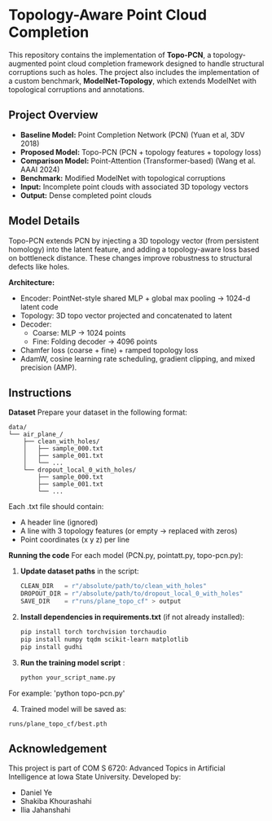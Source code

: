 # Topology-Aware Point Cloud Completion

This repository contains the implementation of **Topo-PCN**, a topology-augmented point cloud completion framework designed to handle structural corruptions such as holes. The project also includes the implementation of a custom benchmark, **ModelNet-Topology**, which extends ModelNet with topological corruptions and annotations.

##  Project Overview

- **Baseline Model:** Point Completion Network (PCN) (Yuan et al, 3DV 2018)
- **Proposed Model:** Topo-PCN (PCN + topology features + topology loss)
- **Comparison Model:** Point-Attention (Transformer-based) (Wang et al. AAAI 2024)
- **Benchmark:** Modified ModelNet with topological corruptions
- **Input:** Incomplete point clouds with associated 3D topology vectors
- **Output:** Dense completed point clouds

## Model Details
Topo-PCN extends PCN by injecting a 3D topology vector (from persistent homology) into the latent feature, and adding a topology-aware loss based on bottleneck distance. These changes improve robustness to structural defects like holes.

**Architecture:**
- Encoder: PointNet-style shared MLP + global max pooling → 1024-d latent code
- Topology: 3D topo vector projected and concatenated to latent
- Decoder:
  - Coarse: MLP → 1024 points
  - Fine: Folding decoder → 4096 points
- Chamfer loss (coarse + fine) + ramped topology loss
- AdamW, cosine learning rate scheduling, gradient clipping, and mixed precision (AMP).

## Instructions

**Dataset**
Prepare your dataset in the following format:

```text
data/
└── air_plane_/
    ├── clean_with_holes/
    │   ├── sample_000.txt
    │   ├── sample_001.txt
    │   └── ...
    └── dropout_local_0_with_holes/
        ├── sample_000.txt
        ├── sample_001.txt
        └── ...
```

Each .txt file should contain:
- A header line (ignored)
- A line with 3 topology features (or empty → replaced with zeros)
- Point coordinates (x y z) per line

**Running the code**
For each model (PCN.py, pointatt.py, topo-pcn.py): 

1. **Update dataset paths** in the script:
   ```python
   CLEAN_DIR   = r"/absolute/path/to/clean_with_holes"
   DROPOUT_DIR = r"/absolute/path/to/dropout_local_0_with_holes"
   SAVE_DIR    = r"runs/plane_topo_cf" > output 
   ```

2. **Install dependencies in requirements.txt** (if not already installed):
   ```bash
   pip install torch torchvision torchaudio
   pip install numpy tqdm scikit-learn matplotlib
   pip install gudhi
   ```
3. **Run the training model script** :
   ```bash
   python your_script_name.py
   ```
For example: 'python topo-pcn.py'

4. Trained model will be saved as:
```
runs/plane_topo_cf/best.pth
```

## Acknowledgement
This project is part of COM S 6720: Advanced Topics in Artificial Intelligence at Iowa State University. Developed by:
* Daniel Ye
* Shakiba Khourashahi
* Ilia Jahanshahi



